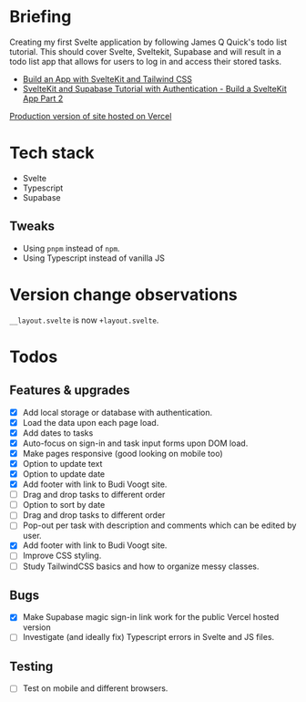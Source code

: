 # Briefing

Creating my first Svelte application by following James Q Quick's todo list tutorial. This should cover Svelte, Sveltekit, Supabase and will result in a todo list app that allows for users to log in and access their stored tasks.

-   [Build an App with SvelteKit and Tailwind CSS](https://www.youtube.com/watch?v=YipaPr4Aex8&t=166s)
-   [SvelteKit and Supabase Tutorial with Authentication - Build a SvelteKit App Part 2](https://www.youtube.com/watch?v=YqIyET7XKIQ)

[Production version of site hosted on Vercel](https://svelte-todo-app-budivoogt.vercel.app/)

# Tech stack

-   Svelte
-   Typescript
-   Supabase

## Tweaks

-   Using `pnpm` instead of `npm`.
-   Using Typescript instead of vanilla JS

# Version change observations

`__layout.svelte` is now `+layout.svelte`.

# Todos

## Features & upgrades

-   [x] Add local storage or database with authentication.
-   [x] Load the data upon each page load.
-   [x] Add dates to tasks
-   [x] Auto-focus on sign-in and task input forms upon DOM load.
-   [x] Make pages responsive (good looking on mobile too)
-   [x] Option to update text
-   [x] Option to update date
-   [X] Add footer with link to Budi Voogt site.
-   [ ] Drag and drop tasks to different order
-   [ ] Option to sort by date
-   [ ] Drag and drop tasks to different order
-   [ ] Pop-out per task with description and comments which can be edited by user.
-   [X] Add footer with link to Budi Voogt site.
-   [ ] Improve CSS styling.
-   [ ] Study TailwindCSS basics and how to organize messy classes.

## Bugs

-   [x] Make Supabase magic sign-in link work for the public Vercel hosted version
-   [ ] Investigate (and ideally fix) Typescript errors in Svelte and JS files.

## Testing

-   [ ] Test on mobile and different browsers.
